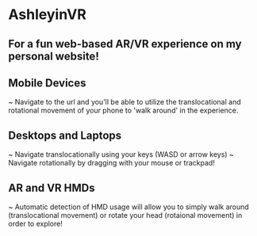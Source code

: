 # AshleyinVR
## For a fun web-based AR/VR experience on my personal website!

## Mobile Devices
~ Navigate to the url and you'll be able to utilize the translocational and rotational movement of your phone to 'walk around' in the experience.

## Desktops and Laptops
~ Navigate translocationally using your keys (WASD or arrow keys)
~ Navigate rotationally by dragging with your mouse or trackpad!

## AR and VR HMDs
~ Automatic detection of HMD usage will allow you to simply walk around (translocational movement) or rotate your head (rotaional movement) in order to explore!
